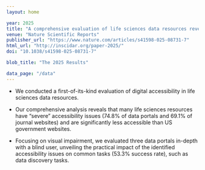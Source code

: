```yaml
---
layout: home 

year: 2025
title: "A comprehensive evaluation of life sciences data resources reveals significant accessibility barriers"
venue: "Nature Scientific Reports"
publisher_url: "https://www.nature.com/articles/s41598-025-08731-7"
html_url: "http://inscidar.org/paper-2025/"
doi: "10.1038/s41598-025-08731-7"

blob_title: "The 2025 Results"

data_page: "/data"
---
```


- We conducted a first-of-its-kind evaluation of digital accessibility in life sciences data resources.

- Our comprehensive analysis reveals that many life sciences resources have “severe” accessibility issues (74.8% of data portals and 69.1% of journal websites) and are significantly less accessible than US government websites.

- Focusing on visual impairment, we evaluated three data portals in-depth with a blind user, unveiling the practical impact of the identified accessibility issues on common tasks (53.3% success rate), such as data discovery tasks.
